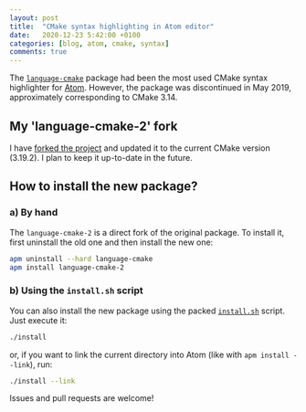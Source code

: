 ```yaml
---
layout: post
title:  "CMake syntax highlighting in Atom editor"
date:   2020-12-23 5:42:00 +0100
categories: [blog, atom, cmake, syntax]
comments: true
---
```

The [`language-cmake`][1] package had been the most used CMake
syntax highlighter for [Atom][2]. However, the package
was discontinued in May 2019, approximately corresponding
to CMake 3.14.

## My 'language-cmake-2' fork
I have [forked the project][3] and updated it to the current
CMake version (3.19.2). I plan to keep it up-to-date
in the future.

## How to install the new package?
### a) By hand
The `language-cmake-2` is a direct fork of the original package.
To install it, first uninstall the old one and then install
the new one:

```sh
apm uninstall --hard language-cmake
apm install language-cmake-2
```

### b) Using the `install.sh` script
You can also install the new package using the packed
[`install.sh`][4] script. Just execute it:

```sh
./install
```

or, if you want to link the current directory into Atom (like with
`apm install --link`), run:

```sh
./install --link
```

<!-- more -->

Issues and pull requests are welcome!

[1]: https://github.com/lucas-clemente/language-cmake
[2]: https://atom.io/
[3]: https://github.com/TrinityCoder/language-cmake-2
[4]: https://github.com/TrinityCoder/language-cmake-2/blob/master/install.sh
